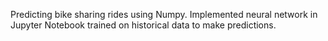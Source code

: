 Predicting bike sharing rides using Numpy. Implemented neural network in Jupyter Notebook trained on historical data to make predictions.
